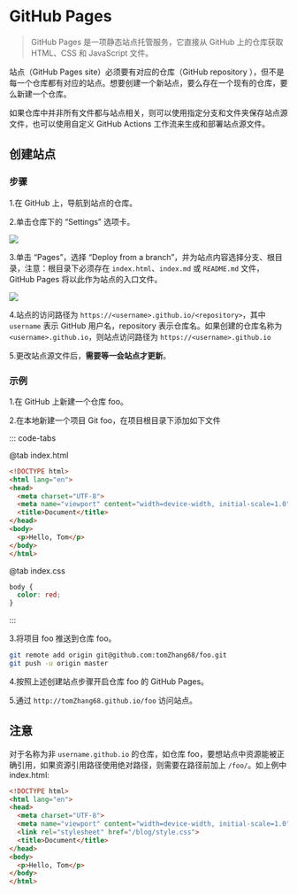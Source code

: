 # GitHub Pages

> GitHub Pages 是一项静态站点托管服务，它直接从 GitHub 上的仓库获取 HTML、CSS 和 JavaScript 文件。

站点（GitHub Pages site）必须要有对应的仓库（GitHub repository ），但不是每一个仓库都有对应的站点。想要创建一个新站点，要么存在一个现有的仓库，要么新建一个仓库。

如果仓库中并非所有文件都与站点相关，则可以使用指定分支和文件夹保存站点源文件，也可以使用自定义 GitHub Actions 工作流来生成和部署站点源文件。

## 创建站点

### 步骤

1.在 GitHub 上，导航到站点的仓库。

2.单击仓库下的 “Settings” 选项卡。

![](https://blog-1320825986.cos.ap-nanjing.myqcloud.com/20230901/01.png)

3.单击 “Pages”，选择 “Deploy from a branch”，并为站点内容选择分支、根目录，注意：根目录下必须存在 `index.html`、`index.md` 或 `README.md` 文件，GitHub Pages 将以此作为站点的入口文件。

![](https://blog-1320825986.cos.ap-nanjing.myqcloud.com/20230901/02.png)

4.站点的访问路径为 `https://<username>.github.io/<repository>`，其中 `username` 表示 GitHub 用户名，repository 表示仓库名。如果创建的仓库名称为 `<username>.github.io`，则站点访问路径为 `https://<username>.github.io`

5.更改站点源文件后，**需要等一会站点才更新**。

### 示例

1.在 GitHub 上新建一个仓库 foo。

2.在本地新建一个项目 Git foo，在项目根目录下添加如下文件

::: code-tabs

@tab index.html

```html
<!DOCTYPE html>
<html lang="en">
<head>
  <meta charset="UTF-8">
  <meta name="viewport" content="width=device-width, initial-scale=1.0">
  <title>Document</title>
</head>
<body>
  <p>Hello, Tom</p>
</body>
</html>
```

@tab index.css

```css
body {
  color: red;
}
```

:::

3.将项目 foo 推送到仓库 foo。

```sh
git remote add origin git@github.com:tomZhang68/foo.git
git push -u origin master
```

4.按照上述创建站点步骤开启仓库 foo 的 GitHub Pages。

5.通过 `http://tomZhang68.github.io/foo` 访问站点。

## 注意

对于名称为非 `username.github.io` 的仓库，如仓库 foo，要想站点中资源能被正确引用，如果资源引用路径使用绝对路径，则需要在路径前加上 `/foo/`。如上例中 index.html:

```html
<!DOCTYPE html>
<html lang="en">
<head>
  <meta charset="UTF-8">
  <meta name="viewport" content="width=device-width, initial-scale=1.0">
  <link rel="stylesheet" href="/blog/style.css">
  <title>Document</title>
</head>
<body>
  <p>Hello, Tom</p>
</body>
</html>
```

